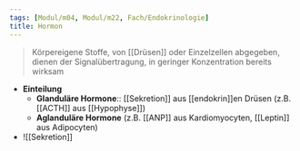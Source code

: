 ```yaml
---
tags: [Modul/m04, Modul/m22, Fach/Endokrinologie]
title: Hormon
---
```

> Körpereigene Stoffe, von [[Drüsen]] oder Einzelzellen abgegeben, dienen der Signalübertragung, in geringer Konzentration bereits wirksam
- **Einteilung**
	- **Glanduläre Hormone**:: [[Sekretion]] aus [[endokrin]]en Drüsen (z.B. [[ACTH]] aus [[Hypophyse]])
	- **Aglanduläre Hormone** (z.B. [[ANP]] aus Kardiomyocyten, [[Leptin]] aus Adipocyten)
- ![[Sekretion]]